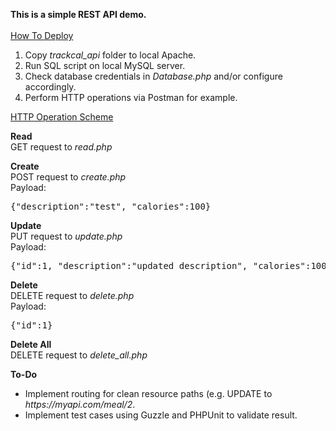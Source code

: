 **This is a simple REST API demo.**<br/><br/>
<u>How To Deploy</u>
<ol>
    <li>Copy <i>trackcal_api</i> folder to local Apache.</li>
    <li>Run SQL script on local MySQL server.</li>
    <li>Check database credentials in <i>Database.php</i> and/or configure accordingly.</li>
    <li>Perform HTTP operations via Postman for example.</li>
</ol>

<u>HTTP Operation Scheme</u>

<b>Read</b><br/>
GET request to <i>read.php</i>

<b>Create</b><br/>
POST request to <i>create.php</i><br/>
Payload:
<pre>{"description":"test", "calories":100}</pre>

<b>Update</b><br/>
PUT request to <i>update.php</i><br/>
Payload:
<pre>{"id":1, "description":"updated description", "calories":100}</pre>

<b>Delete</b><br/>
DELETE request to <i>delete.php</i><br/>
Payload:
<pre>{"id":1}</pre>

<b>Delete All</b><br/>
DELETE request to <i>delete_all.php</i>

**To-Do**
<ul>
<li>Implement routing for clean resource paths (e.g. UPDATE to <i>https://myapi.com/meal/2</i>.</li>
<li>Implement test cases using Guzzle and PHPUnit to validate result.</li>
</ul>